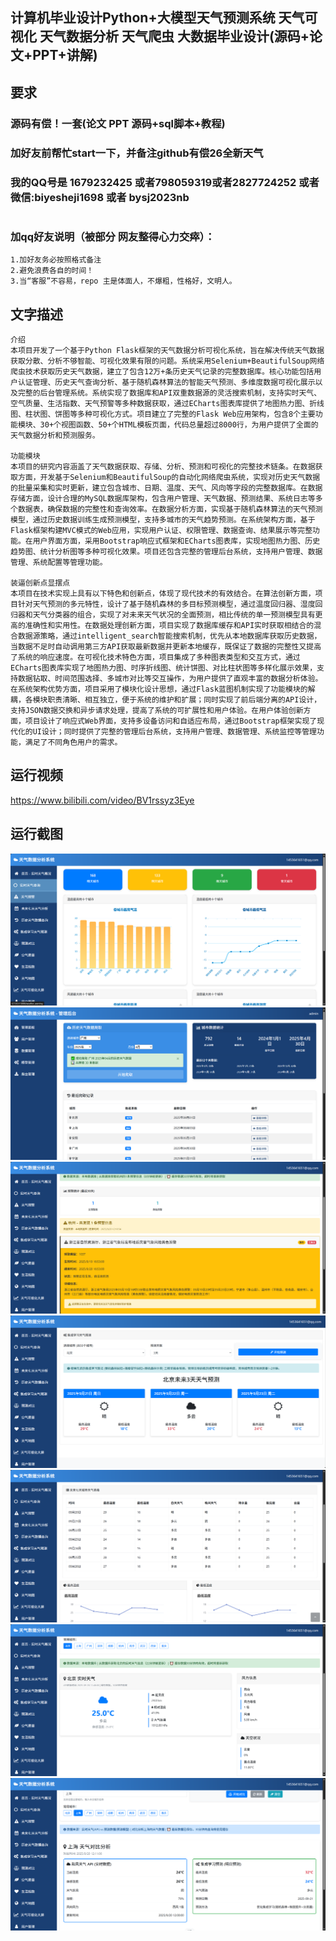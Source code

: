 ## 计算机毕业设计Python+大模型天气预测系统 天气可视化 天气数据分析 天气爬虫 大数据毕业设计(源码+论文+PPT+讲解)


## 要求
### 源码有偿！一套(论文 PPT 源码+sql脚本+教程)

### 
### 加好友前帮忙start一下，并备注github有偿26全新天气
### 我的QQ号是 1679232425 或者798059319或者2827724252 或者微信:biyesheji1698 或者 bysj2023nb

# 

### 加qq好友说明（被部分 网友整得心力交瘁）：
    1.加好友务必按照格式备注
    2.避免浪费各自的时间！
    3.当“客服”不容易，repo 主是体面人，不爆粗，性格好，文明人。
## 文字描述


```
介绍
本项目开发了一个基于Python Flask框架的天气数据分析可视化系统，旨在解决传统天气数据获取分散、分析不够智能、可视化效果有限的问题。系统采用Selenium+BeautifulSoup网络爬虫技术获取历史天气数据，建立了包含12万+条历史天气记录的完整数据库。核心功能包括用户认证管理、历史天气查询分析、基于随机森林算法的智能天气预测、多维度数据可视化展示以及完整的后台管理系统。系统实现了数据库和API双重数据源的灵活搜索机制，支持实时天气、空气质量、生活指数、天气预警等多种数据获取，通过ECharts图表库提供了地图热力图、折线图、柱状图、饼图等多种可视化方式。项目建立了完整的Flask Web应用架构，包含8个主要功能模块、30+个视图函数、50+个HTML模板页面，代码总量超过8000行，为用户提供了全面的天气数据分析和预测服务。

功能模块
本项目的研究内容涵盖了天气数据获取、存储、分析、预测和可视化的完整技术链条。在数据获取方面，开发基于Selenium和BeautifulSoup的自动化网络爬虫系统，实现对历史天气数据的批量采集和实时更新，建立包含城市、日期、温度、天气、风向等字段的完整数据库。在数据存储方面，设计合理的MySQL数据库架构，包含用户管理、天气数据、预测结果、系统日志等多个数据表，确保数据的完整性和查询效率。在数据分析方面，实现基于随机森林算法的天气预测模型，通过历史数据训练生成预测模型，支持多城市的天气趋势预测。在系统架构方面，基于Flask框架构建MVC模式的Web应用，实现用户认证、权限管理、数据查询、结果展示等完整功能。在用户界面方面，采用Bootstrap响应式框架和ECharts图表库，实现地图热力图、历史趋势图、统计分析图等多种可视化效果。项目还包含完整的管理后台系统，支持用户管理、数据管理、系统配置等管理功能。

装逼创新点显摆点
本项目在技术实现上具有以下特色和创新点，体现了现代技术的有效结合。在算法创新方面，项目针对天气预测的多元特性，设计了基于随机森林的多目标预测模型，通过温度回归器、湿度回归器和天气分类器的组合，实现了对未来天气状况的全面预测，相比传统的单一预测模型具有更高的准确性和实用性。在数据处理创新方面，项目实现了数据库缓存和API实时获取相结合的混合数据源策略，通过intelligent_search智能搜索机制，优先从本地数据库获取历史数据，当数据不足时自动调用第三方API获取最新数据并更新本地缓存，既保证了数据的完整性又提高了系统的响应速度。在可视化技术特色方面，项目集成了多种图表类型和交互方式，通过ECharts图表库实现了地图热力图、时序折线图、统计饼图、对比柱状图等多样化展示效果，支持数据钻取、时间范围选择、多城市对比等交互操作，为用户提供了直观丰富的数据分析体验。在系统架构优势方面，项目采用了模块化设计思想，通过Flask蓝图机制实现了功能模块的解耦，各模块职责清晰、相互独立，便于系统的维护和扩展；同时实现了前后端分离的API设计，支持JSON数据交换和异步请求处理，提高了系统的可扩展性和用户体验。在用户体验创新方面，项目设计了响应式Web界面，支持多设备访问和自适应布局，通过Bootstrap框架实现了现代化的UI设计；同时提供了完整的管理后台系统，支持用户管理、数据管理、系统监控等管理功能，满足了不同角色用户的需求。
```



## 运行视频
https://www.bilibili.com/video/BV1rssyz3Eye

## 运行截图
![](1.png)
![](2.png)
![](3.png)
![](4.png)
![](5.png)
![](6.png)
![](7.png)











